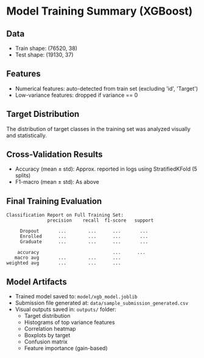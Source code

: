 # Model Training Summary (XGBoost)

## Data
- Train shape: (76520, 38)
- Test shape: (19130, 37)

## Features
- Numerical features: auto-detected from train set (excluding 'id', 'Target')
- Low-variance features: dropped if variance == 0

## Target Distribution
The distribution of target classes in the training set was analyzed visually and statistically.

## Cross-Validation Results
- Accuracy (mean ± std): Approx. reported in logs using StratifiedKFold (5 splits)
- F1-macro (mean ± std): As above

## Final Training Evaluation
```
Classification Report on Full Training Set:
               precision    recall  f1-score   support

     Dropout       ...        ...      ...       ...
     Enrolled      ...        ...      ...       ...
     Graduate      ...        ...      ...       ...

    accuracy                           ...      ...
   macro avg       ...        ...      ...
weighted avg       ...        ...      ...
```

## Model Artifacts
- Trained model saved to: `model/xgb_model.joblib`
- Submission file generated at: `data/sample_submission_generated.csv`
- Visual outputs saved in: `outputs/` folder:
  - Target distribution
  - Histograms of top variance features
  - Correlation heatmap
  - Boxplots by target
  - Confusion matrix
  - Feature importance (gain-based)
